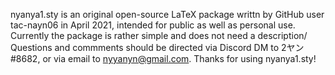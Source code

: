 nyanya1.sty is an original open-source LaTeX package writtn by GitHub user tac-nayn06 in April 2021, intended for public as well as personal use.
Currently the package is rather simple and does not need a description/
Questions and commments should be directed via Discord DM to 2ヤン #8682, or via email to nyyanyn@gmail.com.
Thanks for using nyanya1.sty!
